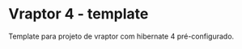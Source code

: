 Vraptor 4 - template
================

Template para projeto de vraptor com hibernate 4 pré-configurado.
